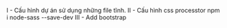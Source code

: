 I - Cấu hình dự án sử dụng những file tĩnh.
II - Cấu hình css processtor
npm i node-sass --save-dev
III - Add bootstrap
